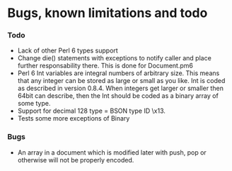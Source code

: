 # Bugs, known limitations and todo

### Todo

* Lack of other Perl 6 types support
* Change die() statements with exceptions to notify caller and place further responsability there. This is done for Document.pm6
* Perl 6 Int variables are integral numbers of arbitrary size. This means that any integer can be stored as large or small as you like. Int is coded as described in version 0.8.4. When integers get larger or smaller then 64bit can describe, then the Int should be coded as a binary array of some type.
* Support for decimal 128 type = BSON type ID \x13.
* Tests some more exceptions of Binary

### Bugs

* An array in a document which is modified later with push, pop or otherwise will not be properly encoded.
